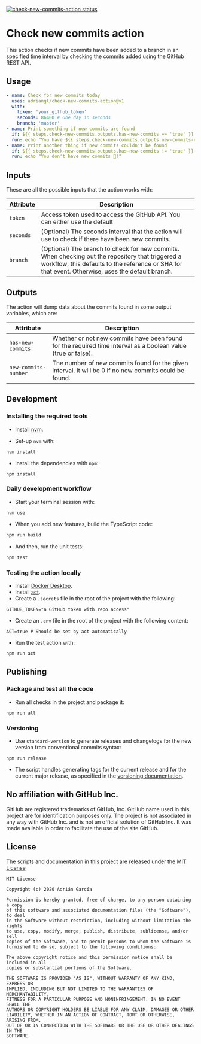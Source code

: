 [![check-new-commits-action status](https://github.com/adriangl/check-new-commits-action/workflows/Unit%20testing/badge.svg)](https://github.com/adriangl/check-new-commits-action/actions)

# Check new commits action

This action checks if new commits have been added to a branch in an specified time interval by checking the commits added using the GitHub REST API.

## Usage

```yaml
- name: Check for new commits today
  uses: adriangl/check-new-commits-action@v1
  with:
    token: 'your_github_token'
    seconds: 86400 # One day in seconds
    branch: 'master'
- name: Print something if new commits are found
  if: ${{ steps.check-new-commits.outputs.has-new-commits == 'true' }}
  run: echo "You have ${{ steps.check-new-commits.outputs.new-commits-number }} new commit(s) ✅!"
- name: Print another thing if new commits couldn't be found
  if: ${{ steps.check-new-commits.outputs.has-new-commits != 'true' }}
  run: echo "You don't have new commits 🛑!"
```

## Inputs
These are all the possible inputs that the action works with:

Attribute                     | Description
------------------------------|-----------------------------------------
```token```                   | Access token used to access the GitHub API. You can either use the default
```seconds```                 | (Optional) The seconds interval that the action will use to check if there have been new commits.
```branch```                  | (Optional) The branch to check for new commits. When checking out the repository that triggered a workflow, this defaults to the reference or SHA for that event. Otherwise, uses the default branch.

## Outputs
The action will dump data about the commits found in some output variables, which are:

Attribute                     | Description
------------------------------|-----------------------------------------
```has-new-commits```         | Whether or not new commits have been found for the required time interval as a boolean value (true or false).
```new-commits-number```      | The number of new commits found for the given interval. It will be 0 if no new commits could be found.

## Development
### Installing the required tools
* Install [nvm](https://github.com/nvm-sh/nvm#installing-and-updating).

* Set-up `nvm` with:
```shell
nvm install
```

* Install the dependencies with `npm`:
```shell
npm install
```
### Daily development workflow
* Start your terminal session with:
```shell
nvm use
```

* When you add new features, build the TypeScript code:
```bash
npm run build
```

* And then, run the unit tests:
```bash
npm test
```

### Testing the action locally
* Install [Docker Desktop](https://www.docker.com/get-started).
* Install [act](https://github.com/nektos/act).
* Create a `.secrets` file in the root of the project with the following:
```shell
GITHUB_TOKEN="a GitHub token with repo access"
```
* Create an `.env` file in the root of the project with the following content:
```shell
ACT=true # Should be set by act automatically
```
* Run the test action with:
```shell
npm run act
```

## Publishing
### Package and test all the code
* Run all checks in the project and package it:
```shell
npm run all
```
### Versioning
* Use `standard-version` to generate releases and changelogs for the new version from conventional commits syntax:
```shell
npm run release
```
* The script handles generating tags for the current release and for the current major release, as specified in the [versioning documentation](https://github.com/actions/toolkit/blob/master/docs/action-versioning.md).

## No affiliation with GitHub Inc.
GitHub are registered trademarks of GitHub, Inc. GitHub name used in this project are for identification purposes only. The project is not associated in any way with GitHub Inc. and is not an official solution of GitHub Inc. It was made available in order to facilitate the use of the site GitHub.

## License
The scripts and documentation in this project are released under the [MIT License](LICENSE)

```
MIT License

Copyright (c) 2020 Adrián García

Permission is hereby granted, free of charge, to any person obtaining a copy
of this software and associated documentation files (the "Software"), to deal
in the Software without restriction, including without limitation the rights
to use, copy, modify, merge, publish, distribute, sublicense, and/or sell
copies of the Software, and to permit persons to whom the Software is
furnished to do so, subject to the following conditions:

The above copyright notice and this permission notice shall be included in all
copies or substantial portions of the Software.

THE SOFTWARE IS PROVIDED "AS IS", WITHOUT WARRANTY OF ANY KIND, EXPRESS OR
IMPLIED, INCLUDING BUT NOT LIMITED TO THE WARRANTIES OF MERCHANTABILITY,
FITNESS FOR A PARTICULAR PURPOSE AND NONINFRINGEMENT. IN NO EVENT SHALL THE
AUTHORS OR COPYRIGHT HOLDERS BE LIABLE FOR ANY CLAIM, DAMAGES OR OTHER
LIABILITY, WHETHER IN AN ACTION OF CONTRACT, TORT OR OTHERWISE, ARISING FROM,
OUT OF OR IN CONNECTION WITH THE SOFTWARE OR THE USE OR OTHER DEALINGS IN THE
SOFTWARE.
```
